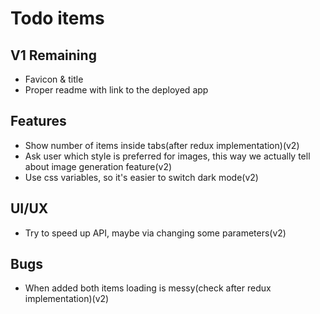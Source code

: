 # Todo items

## V1 Remaining
* Favicon & title
* Proper readme with link to the deployed app

## Features
* Show number of items inside tabs(after redux implementation)(v2)
* Ask user which style is preferred for images, this way we actually tell about image generation feature(v2)
* Use css variables, so it's easier to switch dark mode(v2)

## UI/UX
* Try to speed up API, maybe via changing some parameters(v2)

## Bugs
* When added both items loading is messy(check after redux implementation)(v2)